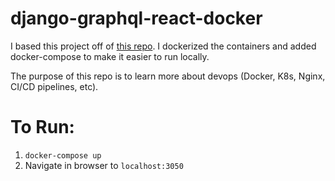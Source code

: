 # django-graphql-react-docker

I based this project off of [this repo](https://github.com/ZoeLiao/Django-GraphQL-React-Demo). I dockerized the containers and added docker-compose to make it easier to run locally. 

The purpose of this repo is to learn more about devops (Docker, K8s, Nginx, CI/CD pipelines, etc).

# To Run:
1. `docker-compose up`
1. Navigate in browser to `localhost:3050`

